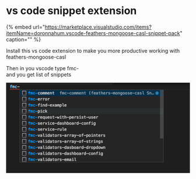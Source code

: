 # vs code snippet extension

{% embed url="https://marketplace.visualstudio.com/items?itemName=doronnahum.vscode-feathers-mongoose-casl-snippet-pack" caption="" %}

Install this vs code extension to make you more productive working with feathers-mongoose-casl

Then in you vscode type fmc-  
and you get list of snippets

![](../../.gitbook/assets/screen-shot-2019-07-02-at-14.48.06.png)

